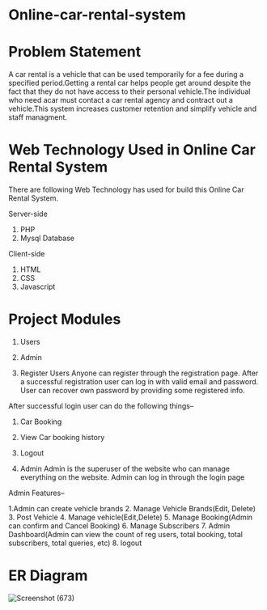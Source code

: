 # Online-car-rental-system

# Problem Statement
A car rental is a vehicle that can be used temporarily for a fee during a specified period.Getting a rental car helps people get around despite the fact that they do not have access to their personal vehicle.The individual who need acar must contact a car rental agency and contract out a vehicle.This system increases  customer retention and simplify vehicle and staff managment.

# Web Technology Used in Online Car Rental System
There are following Web Technology has used for build this Online Car Rental System.

Server-side

1. PHP
2. Mysql Database

Client-side

1. HTML
2. CSS
3. Javascript

# Project Modules
1. Users
2. Admin

1. Register Users
Anyone can register through the registration page.
After a successful registration user can log in with valid email and password. User can recover own password by providing some registered info.

After successful login user can do the following things–

1. Car Booking
2. View Car booking history
3. Logout

2. Admin
Admin is the superuser of the website who can manage everything on the website. Admin can log in through the login page

Admin Features–

1.Admin can create vehicle brands
2. Manage Vehicle Brands(Edit, Delete)
3. Post Vehicle
4. Manage vehicle(Edit,Delete)
5. Manage Booking(Admin can confirm and Cancel Booking)
6. Manage Subscribers
7. Admin Dashboard(Admin can view the count of reg users, total booking, total subscribers, total queries, etc)
8. logout

# ER Diagram
![Screenshot (673)](https://user-images.githubusercontent.com/73124430/189500551-3ec25456-c232-4540-9537-0ff40f78471f.png)
